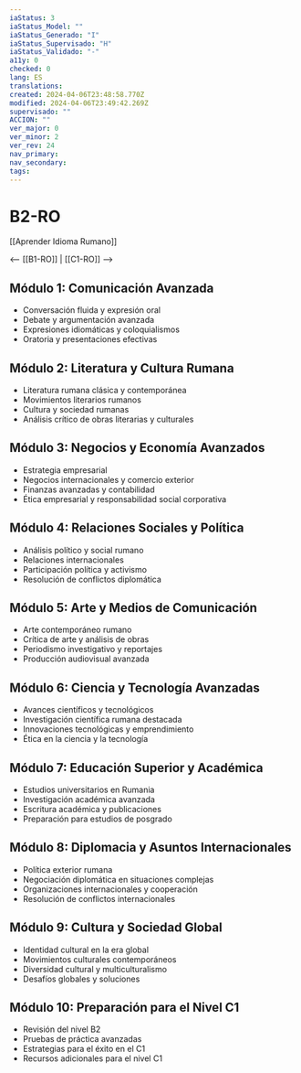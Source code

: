 ```yaml
---
iaStatus: 3
iaStatus_Model: ""
iaStatus_Generado: "I"
iaStatus_Supervisado: "H"
iaStatus_Validado: "-"
a11y: 0
checked: 0
lang: ES
translations: 
created: 2024-04-06T23:48:58.770Z
modified: 2024-04-06T23:49:42.269Z
supervisado: ""
ACCION: ""
ver_major: 0
ver_minor: 2
ver_rev: 24
nav_primary: 
nav_secondary: 
tags:
---
```

# B2-RO

[[Aprender Idioma Rumano]]

<-- [[B1-RO]] | [[C1-RO]] -->

## Módulo 1: Comunicación Avanzada

- Conversación fluida y expresión oral
- Debate y argumentación avanzada
- Expresiones idiomáticas y coloquialismos
- Oratoria y presentaciones efectivas

## Módulo 2: Literatura y Cultura Rumana

- Literatura rumana clásica y contemporánea
- Movimientos literarios rumanos
- Cultura y sociedad rumanas
- Análisis crítico de obras literarias y culturales

## Módulo 3: Negocios y Economía Avanzados

- Estrategia empresarial
- Negocios internacionales y comercio exterior
- Finanzas avanzadas y contabilidad
- Ética empresarial y responsabilidad social corporativa

## Módulo 4: Relaciones Sociales y Política

- Análisis político y social rumano
- Relaciones internacionales
- Participación política y activismo
- Resolución de conflictos diplomática

## Módulo 5: Arte y Medios de Comunicación

- Arte contemporáneo rumano
- Crítica de arte y análisis de obras
- Periodismo investigativo y reportajes
- Producción audiovisual avanzada

## Módulo 6: Ciencia y Tecnología Avanzadas

- Avances científicos y tecnológicos
- Investigación científica rumana destacada
- Innovaciones tecnológicas y emprendimiento
- Ética en la ciencia y la tecnología

## Módulo 7: Educación Superior y Académica

- Estudios universitarios en Rumania
- Investigación académica avanzada
- Escritura académica y publicaciones
- Preparación para estudios de posgrado

## Módulo 8: Diplomacia y Asuntos Internacionales

- Política exterior rumana
- Negociación diplomática en situaciones complejas
- Organizaciones internacionales y cooperación
- Resolución de conflictos internacionales

## Módulo 9: Cultura y Sociedad Global

- Identidad cultural en la era global
- Movimientos culturales contemporáneos
- Diversidad cultural y multiculturalismo
- Desafíos globales y soluciones

## Módulo 10: Preparación para el Nivel C1

- Revisión del nivel B2
- Pruebas de práctica avanzadas
- Estrategias para el éxito en el C1
- Recursos adicionales para el nivel C1

